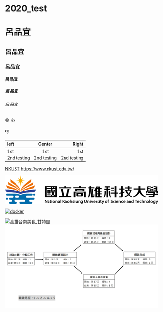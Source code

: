 # 2020_test

# 呂品宜
## 呂品宜
### 呂品宜
#### 呂品宜
##### 呂品宜
###### 呂品宜

:smile:
:+1:

:-1:

|left | Center | Right |
|:----|:------:|-------:|
|1st  | 1st    | 1st   |
|2nd testing | 2nd testing | 2nd testing |

[NKUST](https://www.nkust.edu.tw/)
<https://www.nkust.edu.tw/>

![NKUST](182513897.png "NKUST2")

[![docker](https://img.youtube.com/vi/sSm2dRarhPo/0.jpg)](https://www.youtube.com/watch?v=sSm2dRarhPo "title")


![高雄台南美食_甘特圖](1603256823256.png"高雄台南美食_甘特圖")
![高雄台南美食_PERT/CPM](1603256871499.png "高雄台南美食_PERT/CPM")
